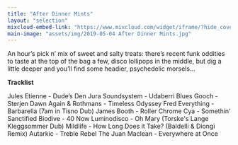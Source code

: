 ```yaml
---
title: "After Dinner Mints"
layout: "selection"
mixcloud-embed-link: "https://www.mixcloud.com/widget/iframe/?hide_cover=1&feed=%2Fprivateagenda%2Fafter-dinner-mints%2F"
main-image: "assets/img/2019-05-04 After Dinner Mints.jpg"
---
```

An hour’s pick n’ mix of sweet and salty treats: there’s recent funk oddities to taste at the top of the bag a few, disco lollipops in the middle,  but dig a little deeper and you’ll find some headier, psychedelic morsels...  

  
**Tracklist**
  
Jules Etienne - Dude’s Den
Jura Soundsystem - Udaberri Blues
Gooch - Sterjen
Dawn Again & Rothmans - Timeless Odyssey
Fred Everything - Barbarella (7am in Tisno Dub)
James Booth - Roller Chrome
Cya - Somethin’ Sanctified 
Biodive - 40 Now
Luminodisco - Oh Mary (Torske's Lange Kleggsommer Dub)
Mildlife - How Long Does it Take? (Baldelli & Diongi Remix)
Autarkic - Treble Rebel
The Juan Maclean - Everywhere at Once
